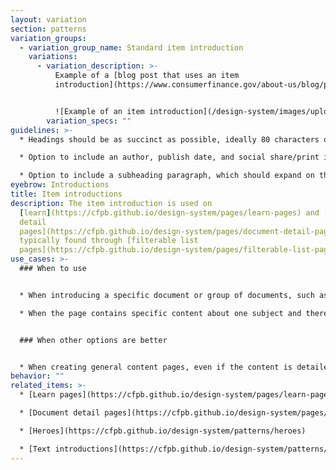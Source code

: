 ```yaml
---
layout: variation
section: patterns
variation_groups:
  - variation_group_name: Standard item introduction
    variations:
      - variation_description: >-
          Example of a [blog post that uses an item
          introduction](https://www.consumerfinance.gov/about-us/blog/promoting-competition-in-payments/)


          ![Example of an item introduction](/design-system/images/uploads/item_introduction.png)
        variation_specs: ""
guidelines: >-
  * Headings should be as succinct as possible, ideally 80 characters or less.

  * Option to include an author, publish date, and social share/print icons.

  * Option to include a subheading paragraph, which should expand on the heading, help explain why the reader should care, and be 250 characters or less. Note: most pages currently using this pattern do not use the subheading paragraph.
eyebrow: Introductions
title: Item introductions
description: The item introduction is used on
  [learn](https://cfpb.github.io/design-system/pages/learn-pages) and [document
  detail
  pages](https://cfpb.github.io/design-system/pages/document-detail-pages)
  typically found through [filterable list
  pages](https://cfpb.github.io/design-system/pages/filterable-list-pages).
use_cases: >-
  ### When to use


  * When introducing a specific document or group of documents, such as a report, rule, or enforcement action linked through a filterable list

  * When the page contains specific content about one subject and there aren’t any child pages that drill down to anything more specific


  ### When other options are better


  * When creating general content pages, even if the content is detailed or lengthy
behavior: ""
related_items: >-
  * [Learn pages](https://cfpb.github.io/design-system/pages/learn-pages) 

  * [Document detail pages](https://cfpb.github.io/design-system/pages/document-detail-pages)  

  * [Heroes](https://cfpb.github.io/design-system/patterns/heroes)

  * [Text introductions](https://cfpb.github.io/design-system/patterns/text-introductions)
---
```

